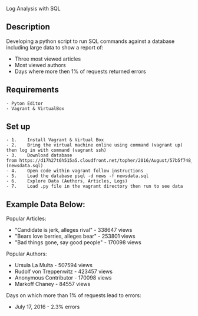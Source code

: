 Log Analysis with SQL

## Description

Developing a python script to run SQL commands against a database including large data to show a report of:
- Three most viewed articles
- Most viewed authors
- Days where more then 1% of requests returned errors

## Requirements
	- Pyton Editor
	- Vagrant & VirtualBox

## Set up
	- 1.	Install Vagrant & Virtual Box 
	- 2.	Bring the virtual machine online using command (vagrant up) then log in with command (vagrant ssh)
 	- 3.	Download database from https://d17h27t6h515a5.cloudfront.net/topher/2016/August/57b5f748_newsdata/newsdata.zip  (newsdata.sql)
	- 4.	Open code within vagrant follow instructions 
	- 5.	Load the database psql -d news -f newsdata.sql
	- 6.	Explore Data (Authors, Articles, Logs)
	- 7.	Load .py file in the vagrant directory then run to see data

## Example Data Below:
Popular Articles:

- "Candidate is jerk, alleges rival" - 338647 views
- "Bears love berries, alleges bear" - 253801 views
- "Bad things gone, say good people" - 170098 views

Popular Authors:

- Ursula La Multa - 507594 views
- Rudolf von Treppenwitz - 423457 views
- Anonymous Contributor - 170098 views
- Markoff Chaney - 84557 views

Days on which more than 1% of requests lead to errors:

- July      17, 2016 - 2.3% errors

